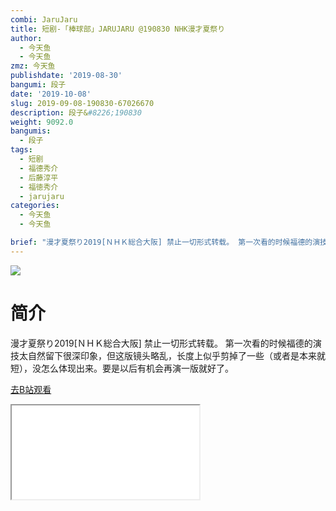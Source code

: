 ```yaml
---
combi: JaruJaru
title: 短剧-「棒球部」JARUJARU @190830 NHK漫才夏祭り
author:
  - 今天鱼
  - 今天鱼
zmz: 今天鱼
publishdate: '2019-08-30'
bangumi: 段子
date: '2019-10-08'
slug: 2019-09-08-190830-67026670
description: 段子&#8226;190830
weight: 9092.0
bangumis:
  - 段子
tags:
  - 短剧
  - 福德秀介
  - 后藤淳平
  - 福徳秀介
  - jarujaru
categories:
  - 今天鱼
  - 今天鱼

brief: "漫才夏祭り2019[ＮＨＫ総合大阪] 禁止一切形式转载。 第一次看的时候福德的演技太自然留下很深印象，但这版镜头略乱，长度上似乎剪掉了一些（或者是本来就短），没怎么体现出来。要是以后有机会再演一版就好了。"
---
```

![](https://i.imgur.com/tof3wmI.jpg)
# 简介  
漫才夏祭り2019[ＮＨＫ総合大阪]
禁止一切形式转载。
第一次看的时候福德的演技太自然留下很深印象，但这版镜头略乱，长度上似乎剪掉了一些（或者是本来就短），没怎么体现出来。要是以后有机会再演一版就好了。  

[去B站观看](https://www.bilibili.com/video/av67026670/)
<div class ="resp-container"><iframe class="testiframe" src="//player.bilibili.com/player.html?aid=67026670"", scrolling="no", allowfullscreen="true" > </iframe></div> 
